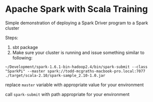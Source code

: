 # Apache Spark with Scala Training

Simple demonstration of deploying a Spark Driver program to a Spark cluster 

Steps:

1. sbt package
2. Make sure your cluster is running and issue something similar to following:

```
~/Development/spark-1.6.1-bin-hadoop2.4/bin/spark-submit --class "SparkPi" --master spark://todd-mcgraths-macbook-pro.local:7077 ./target/scala-2.10/spark-sample_2.10-1.0.jar
```

replace `master` variable with appropriate value for your environment

call `spark-submit` with path appropriate for your environment



